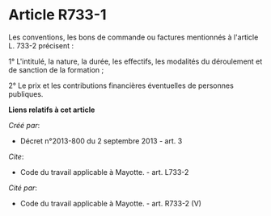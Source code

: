 # Article R733-1

Les conventions, les bons de commande ou factures mentionnés à l'article L. 733-2 précisent : 

1° L'intitulé, la nature, la durée, les effectifs, les modalités du déroulement et de sanction de la formation ; 

2° Le prix et les contributions financières éventuelles de personnes publiques.

**Liens relatifs à cet article**

_Créé par_:

  - Décret n°2013-800 du 2 septembre 2013 - art. 3

_Cite_:

  - Code du travail applicable à Mayotte. - art. L733-2

_Cité par_:

  - Code du travail applicable à Mayotte. - art. R733-2 (V)
